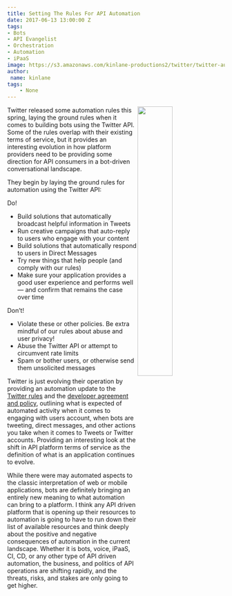 ```yaml
---
title: Setting The Rules For API Automation
date: 2017-06-13 13:00:00 Z
tags:
- Bots
- API Evangelist
- Orchestration
- Automation
- iPaaS
image: https://s3.amazonaws.com/kinlane-productions2/twitter/twitter-automation-rules.png
author:
 name: kinlane
tags:
    - None
---
```

<p><img src="https://s3.amazonaws.com/kinlane-productions2/twitter/twitter-automation-rules.png" align="right" width="40%" style="pading: 15px;" /></p>Twitter released some automation rules this spring, laying the ground rules when it comes to building bots using the Twitter API. Some of the rules overlap with their existing terms of service, but it provides an interesting evolution in how platform providers need to be providing some direction for API consumers in a bot-driven conversational landscape.

They begin by laying the ground rules for automation using the Twitter API:

Do!

* Build solutions that automatically broadcast helpful information in Tweets
* Run creative campaigns that auto-reply to users who engage with your content
* Build solutions that automatically respond to users in Direct Messages
* Try new things that help people (and comply with our rules)
* Make sure your application provides a good user experience and performs well — and confirm that remains the case over time

Don’t!

* Violate these or other policies. Be extra mindful of our rules about abuse and user privacy!
* Abuse the Twitter API or attempt to circumvent rate limits
* Spam or bother users, or otherwise send them unsolicited messages

Twitter is just evolving their operation by providing an automation update to the [Twitter rules](https://support.twitter.com/articles/18311) and the [developer agreement and policy](https://dev.twitter.com/overview/terms/agreement-and-policy), outlining what is expected of automated activity when it comes to engaging with users account, when bots are tweeting, direct messages, and other actions you take when it comes to Tweets or Twitter accounts. Providing an interesting look at the shift in API platform terms of service as the definition of what is an application continues to evolve.

While there were may automated aspects to the classic interpretation of web or mobile applications, bots are definitely bringing an entirely new meaning to what automation can bring to a platform. I think any API driven platform that is opening up their resources to automation is going to have to run down their list of available resources and think deeply about the positive and negative consequences of automation in the current landscape. Whether it is bots, voice, iPaaS, CI, CD, or any other type of API driven automation, the business, and politics of API operations are shifting rapidly, and the threats, risks, and stakes are only going to get higher.
